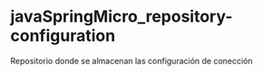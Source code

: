 # javaSpringMicro_repository-configuration
Repositorio donde se almacenan las configuración de conección
